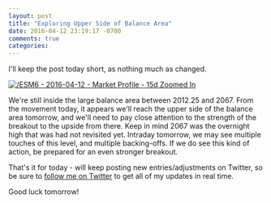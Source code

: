```yaml
---
layout: post
title: "Exploring Upper Side of Balance Area"
date: 2016-04-12 23:19:17 -0700
comments: true
categories:
---
```


I'll keep the post today short, as nothing much as changed.

[![/ESM6 - 2016-04-12 - Market Profile - 15d Zoomed In](/images/blog/04122016/esm6.png)](/images/blog/04122016/esm6.png)

We're still inside the large balance area between 2012.25 and 2067. From the movement today, it appears we'll reach the upper side of the balance area tomorrow, and we'll need to pay close attention to the strength of the breakout to the upside from there. Keep in mind 2067 was the overnight high that was had not revisited yet. Intraday tomorrow, we may see multiple touches of this level, and multiple backing-offs. If we do see this kind of action, be prepared for an even stronger breakout.

That's it for today - will keep posting new entries/adjustments on Twitter, so be sure to [follow me on Twitter](https://twitter.com/theta_positive "Follow @thetatrades on Twitter") to get all of my updates in real time.

Good luck tomorrow!

